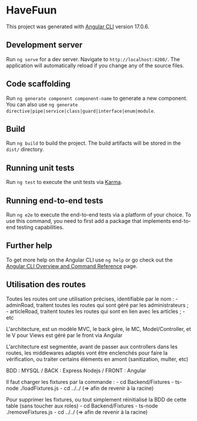 # HaveFuun

This project was generated with [Angular CLI](https://github.com/angular/angular-cli) version 17.0.6.

## Development server

Run `ng serve` for a dev server. Navigate to `http://localhost:4200/`. The application will automatically reload if you change any of the source files.

## Code scaffolding

Run `ng generate component component-name` to generate a new component. You can also use `ng generate directive|pipe|service|class|guard|interface|enum|module`.

## Build

Run `ng build` to build the project. The build artifacts will be stored in the `dist/` directory.

## Running unit tests

Run `ng test` to execute the unit tests via [Karma](https://karma-runner.github.io).

## Running end-to-end tests

Run `ng e2e` to execute the end-to-end tests via a platform of your choice. To use this command, you need to first add a package that implements end-to-end testing capabilities.

## Further help

To get more help on the Angular CLI use `ng help` or go check out the [Angular CLI Overview and Command Reference](https://angular.io/cli) page.

## Utilisation des routes 

Toutes les routes ont une utilisation précises, identifiable par le nom :
    - adminRoad, traitent toutes les routes qui sont géré par les administrateurs ;
    - articleRoad, traitent toutes les routes qui sont en lien avec les articles ;
    - etc

L'architecture, est un modèle MVC, le back gère, le MC, Model/Controller, et le V pour Views est géré par le front via Angular 

L'architecture est segmentée, avant de passer aux controllers dans les routes, les middlewares adaptés vont être enclenchés pour faire la vérification,
ou traiter certains éléments en amont (sanitization, multer, etc)

BDD : MYSQL / BACK : Express Nodejs / FRONT : Angular

Il faut charger les fixtures par la commande : 
    - cd Backend/Fixtures
    - ts-node ./loadFixtures.js
    - cd ../../ (=> afin de revenir à la racine)

Pour supprimer les fixtures, ou tout simplement réinitialisé la BDD de cette table (sans toucher aux roles)
    - cd Backend/Fixtures
    - ts-node ./removeFixtures.js
    - cd ../../ (=> afin de revenir à la racine)